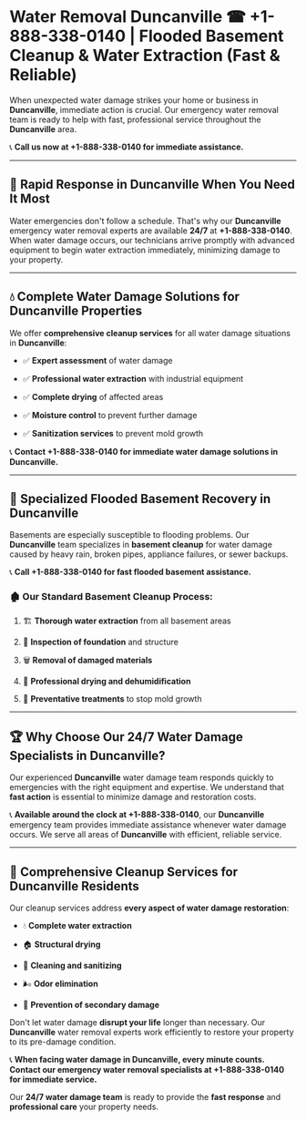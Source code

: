 # Water Removal Duncanville ☎ +1-888-338-0140 | Flooded Basement Cleanup & Water Extraction (Fast & Reliable)

When unexpected water damage strikes your home or business in **Duncanville**, immediate action is crucial. Our emergency water removal team is ready to help with fast, professional service throughout the **Duncanville** area. 

📞 **Call us now at +1-888-338-0140 for immediate assistance.**
---
## 🚀 Rapid Response in Duncanville When You Need It Most
Water emergencies don't follow a schedule. That's why our **Duncanville** emergency water removal experts are available **24/7** at **+1-888-338-0140**. When water damage occurs, our technicians arrive promptly with advanced equipment to begin water extraction immediately, minimizing damage to your property.
---
## 💧 Complete Water Damage Solutions for Duncanville Properties
We offer **comprehensive cleanup services** for all water damage situations in **Duncanville**:
- ✅ **Expert assessment** of water damage  
- ✅ **Professional water extraction** with industrial equipment  
- ✅ **Complete drying** of affected areas  
- ✅ **Moisture control** to prevent further damage  
- ✅ **Sanitization services** to prevent mold growth  
📞 **Contact +1-888-338-0140 for immediate water damage solutions in Duncanville.**
---
## 🌊 Specialized Flooded Basement Recovery in Duncanville
Basements are especially susceptible to flooding problems. Our **Duncanville** team specializes in **basement cleanup** for water damage caused by heavy rain, broken pipes, appliance failures, or sewer backups. 
📞 **Call +1-888-338-0140 for fast flooded basement assistance.**
### 🏚️ Our Standard Basement Cleanup Process:
1. 🏗️ **Thorough water extraction** from all basement areas  
2. 🔎 **Inspection of foundation** and structure  
3. 🗑️ **Removal of damaged materials**  
4. 💨 **Professional drying and dehumidification**  
5. 🚫 **Preventative treatments** to stop mold growth  
---
## 🏆 Why Choose Our 24/7 Water Damage Specialists in Duncanville?
Our experienced **Duncanville** water damage team responds quickly to emergencies with the right equipment and expertise. We understand that **fast action** is essential to minimize damage and restoration costs.
📞 **Available around the clock at +1-888-338-0140**, our **Duncanville** emergency team provides immediate assistance whenever water damage occurs. We serve all areas of **Duncanville** with efficient, reliable service.
---
## 🧹 Comprehensive Cleanup Services for Duncanville Residents
Our cleanup services address **every aspect of water damage restoration**:
- 💧 **Complete water extraction**  
- 🏠 **Structural drying**  
- 🧼 **Cleaning and sanitizing**  
- 🌬️ **Odor elimination**  
- 🚫 **Prevention of secondary damage**  
Don't let water damage **disrupt your life** longer than necessary. Our **Duncanville** water removal experts work efficiently to restore your property to its pre-damage condition.
📞 **When facing water damage in Duncanville, every minute counts. Contact our emergency water removal specialists at +1-888-338-0140 for immediate service.**
Our **24/7 water damage team** is ready to provide the **fast response** and **professional care** your property needs.
